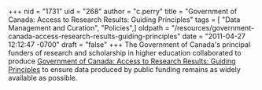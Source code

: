 +++
nid = "1731"
uid = "268"
author = "c.perry"
title = "Government of Canada: Access to Research Results: Guiding Principles"
tags = [ "Data Management and Curation", "Policies",]
oldpath = "/resources/government-canada-access-research-results-guiding-principles"
date = "2011-04-27 12:12:47 -0700"
draft = "false"
+++
The Government of Canada\'s principal funders of research and
scholarship in higher education collaborated to produce [Government of
Canada: Access to Research Results: Guiding
Principles](http://www.science.gc.ca/default.asp?Lang=En&n=9990CB6B-1)
to ensure data produced by public funding remains as widely available as
possible.
